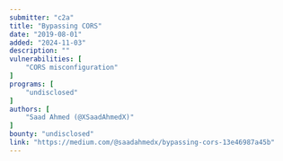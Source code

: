 ```yaml
---
submitter: "c2a"
title: "Bypassing CORS"
date: "2019-08-01"
added: "2024-11-03"
description: ""
vulnerabilities: [
    "CORS misconfiguration"
]
programs: [
    "undisclosed"
]
authors: [
    "Saad Ahmed (@XSaadAhmedX)"
]
bounty: "undisclosed"
link: "https://medium.com/@saadahmedx/bypassing-cors-13e46987a45b"
---
```




